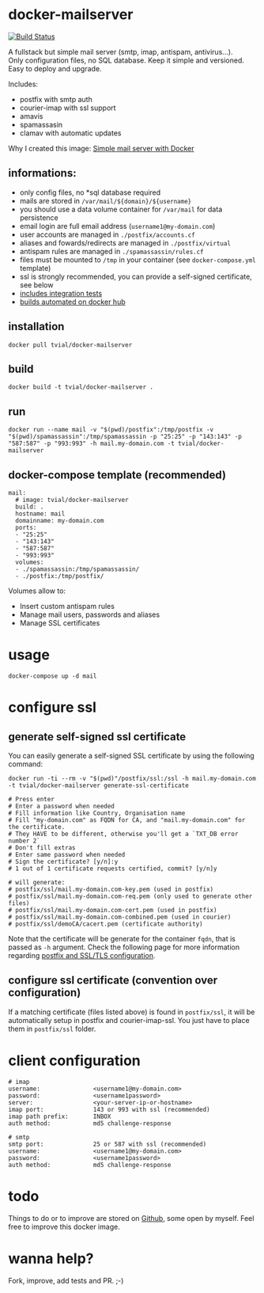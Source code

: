 # docker-mailserver

[![Build Status](https://travis-ci.org/flyhard/docker-mailserver.svg?branch=master)](https://travis-ci.org/flyhard/docker-mailserver)

A fullstack but simple mail server (smtp, imap, antispam, antivirus...).  
Only configuration files, no SQL database. Keep it simple and versioned.  
Easy to deploy and upgrade.  

Includes:

- postfix with smtp auth
- courier-imap with ssl support
- amavis
- spamassasin
- clamav with automatic updates

Why I created this image: [Simple mail server with Docker](http://tvi.al/simple-mail-server-with-docker/)

## informations:

- only config files, no *sql database required
- mails are stored in `/var/mail/${domain}/${username}`
- you should use a data volume container for `/var/mail` for data persistence
- email login are full email address (`username1@my-domain.com`)
- user accounts are managed in `./postfix/accounts.cf`
- aliases and fowards/redirects are managed in `./postfix/virtual`
- antispam rules are managed in `./spamassassin/rules.cf`
- files must be mounted to `/tmp` in your container (see `docker-compose.yml` template)
- ssl is strongly recommended, you can provide a self-signed certificate, see below
- [includes integration tests](https://travis-ci.org/tomav/docker-mailserver) 
- [builds automated on docker hub](https://hub.docker.com/r/tvial/docker-mailserver/)

## installation

	docker pull tvial/docker-mailserver

## build

	docker build -t tvial/docker-mailserver .

## run

	docker run --name mail -v "$(pwd)/postfix":/tmp/postfix -v "$(pwd)/spamassassin":/tmp/spamassassin -p "25:25" -p "143:143" -p "587:587" -p "993:993" -h mail.my-domain.com -t tvial/docker-mailserver

## docker-compose template (recommended)

	mail:
	  # image: tvial/docker-mailserver
	  build: .
	  hostname: mail
	  domainname: my-domain.com
	  ports:
	  - "25:25"
	  - "143:143"
	  - "587:587"
	  - "993:993"
	  volumes:
	  - ./spamassassin:/tmp/spamassassin/
	  - ./postfix:/tmp/postfix/

Volumes allow to:

- Insert custom antispam rules
- Manage mail users, passwords and aliases
- Manage SSL certificates

# usage

	docker-compose up -d mail

# configure ssl

## generate self-signed ssl certificate

You can easily generate a self-signed SSL certificate by using the following command:

	docker run -ti --rm -v "$(pwd)"/postfix/ssl:/ssl -h mail.my-domain.com -t tvial/docker-mailserver generate-ssl-certificate

	# Press enter
	# Enter a password when needed
	# Fill information like Country, Organisation name
	# Fill "my-domain.com" as FQDN for CA, and "mail.my-domain.com" for the certificate.
	# They HAVE to be different, otherwise you'll get a `TXT_DB error number 2`
	# Don't fill extras
	# Enter same password when needed
	# Sign the certificate? [y/n]:y
	# 1 out of 1 certificate requests certified, commit? [y/n]y

	# will generate:
	# postfix/ssl/mail.my-domain.com-key.pem (used in postfix)
	# postfix/ssl/mail.my-domain.com-req.pem (only used to generate other files)
	# postfix/ssl/mail.my-domain.com-cert.pem (used in postfix)
	# postfix/ssl/mail.my-domain.com-combined.pem (used in courier)
	# postfix/ssl/demoCA/cacert.pem (certificate authority)

Note that the certificate will be generate for the container `fqdn`, that is passed as `-h` argument.
Check the following page for more information regarding [postfix and SSL/TLS configuration](http://www.mad-hacking.net/documentation/linux/applications/mail/using-ssl-tls-postfix-courier.xml).

## configure ssl certificate (convention over configuration)

If a matching certificate (files listed above) is found in `postfix/ssl`, it will be automatically setup in postfix and courier-imap-ssl. You just have to place them in `postfix/ssl` folder.

# client configuration

	# imap
	username:  				<username1@my-domain.com>
	password:  				<username1password>
	server:    				<your-server-ip-or-hostname>
	imap port: 				143 or 993 with ssl (recommended)
	imap path prefix:		INBOX
	auth method:			md5 challenge-response

	# smtp
	smtp port:				25 or 587 with ssl (recommended)
	username:  				<username1@my-domain.com>
	password:  				<username1password>
	auth method:			md5 challenge-response

# todo

Things to do or to improve are stored on [Github](https://github.com/tomav/docker-mailserver/issues), some open by myself.
Feel free to improve this docker image.

# wanna help?

Fork, improve, add tests and PR. ;-)
